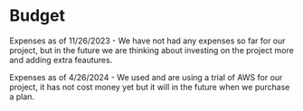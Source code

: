# Budget
Expenses as of 11/26/2023 - We have not had any expenses so far for our project, but in the future we are thinking about investing on the project more and adding extra feautures.

Expenses as of 4/26/2024 - We used and are using a trial of AWS for our project, it has not cost money yet but it will in the future when we purchase a plan.
